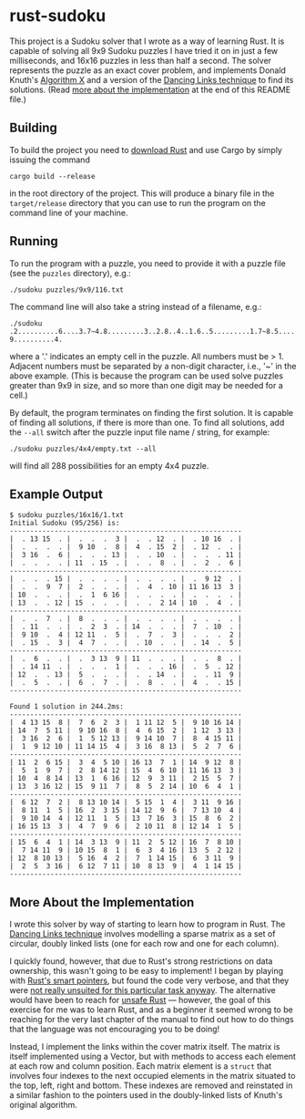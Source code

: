 # rust-sudoku

This project is a Sudoku solver that I wrote as a way of learning Rust. It is
capable of solving all 9x9 Sudoku puzzles I have tried it on in just a few
milliseconds, and 16x16 puzzles in less than half a second. The solver
represents the puzzle as an exact cover problem, and implements Donald Knuth's
[Algorithm X](https://en.wikipedia.org/wiki/Knuth%27s_Algorithm_X) and a version
of the [Dancing Links technique](https://en.wikipedia.org/wiki/Dancing_Links) to
find its solutions. (Read [more about the
implementation](#more-about-the-implementation) at the end of this README file.)

## Building

To build the project you need to [download
Rust](https://www.rust-lang.org/tools/install) and use Cargo by simply
issuing the command

``cargo build --release``

in the root directory of the project. This will produce a binary file in the
``target/release`` directory that you can use to run the program on the command
line of your machine.

## Running

To run the program with a puzzle, you need to provide it with a puzzle file (see
the ``puzzles`` directory), e.g.:

``./sudoku puzzles/9x9/116.txt``

The command line will also take a string instead of a filename, e.g.:

``./sudoku .2..........6....3.7~4.8.........3..2.8..4..1.6..5.........1.7~8.5....9..........4.``

where a '.' indicates an empty cell in the puzzle. All numbers must be > 1.
Adjacent numbers must be separated by a non-digit character, i.e., '~' in the
above example. (This is because the program can be used solve puzzles greater
than 9x9 in size, and so more than one digit may be needed for a cell.)

By default, the program terminates on finding the first solution. It is
capable of finding all solutions, if there is more than one. To find all
solutions, add the ``--all`` switch after the puzzle input file name / string,
for example:

``./sudoku puzzles/4x4/empty.txt --all``

will find all 288 possibilities for an empty 4x4 puzzle.

## Example Output

```
$ sudoku puzzles/16x16/1.txt
Initial Sudoku (95/256) is:
---------------------------------------------------------
|  . 13 15  . |  .  .  .  3 |  .  . 12  . |  . 10 16  . |
|  .  .  .  . |  9 10  .  8 |  4  . 15  2 |  . 12  .  . |
|  3 16  .  6 |  .  .  . 13 |  .  . 10  . |  .  .  . 11 |
|  .  .  .  . | 11  . 15  . |  .  .  8  . |  .  2  .  6 |
---------------------------------------------------------
|  .  .  . 15 |  .  .  .  . |  .  .  .  . |  .  9 12  . |
|  .  .  9  7 |  2  .  .  . |  .  4  . 10 | 11 16 13  3 |
| 10  .  .  . |  .  1  6 16 |  .  .  .  . |  .  .  .  . |
| 13  .  . 12 | 15  .  .  . |  .  .  2 14 | 10  .  4  . |
---------------------------------------------------------
|  .  .  7  . |  8  .  .  . |  .  .  .  . |  .  .  .  . |
|  . 11  .  . |  .  2  3  . | 14  .  .  . |  7  . 10  . |
|  9 10  .  4 | 12 11  .  5 |  .  7  .  3 |  .  .  .  2 |
|  . 15  .  3 |  4  7  .  . |  . 10  .  . |  . 14  .  5 |
---------------------------------------------------------
|  .  6  .  . |  .  3 13  9 | 11  .  .  . |  .  .  8  . |
|  . 14 11  . |  .  .  .  1 |  .  .  . 16 |  .  5  . 12 |
| 12  .  . 13 |  5  .  .  . |  .  . 14  . |  .  . 11  9 |
|  .  5  .  . |  6  .  7  . |  .  8  .  . |  4  .  . 15 |
---------------------------------------------------------

Found 1 solution in 244.2ms:
---------------------------------------------------------
|  4 13 15  8 |  7  6  2  3 |  1 11 12  5 |  9 10 16 14 |
| 14  7  5 11 |  9 10 16  8 |  4  6 15  2 |  1 12  3 13 |
|  3 16  2  6 |  1  5 12 13 |  9 14 10  7 |  8  4 15 11 |
|  1  9 12 10 | 11 14 15  4 |  3 16  8 13 |  5  2  7  6 |
---------------------------------------------------------
| 11  2  6 15 |  3  4  5 10 | 16 13  7  1 | 14  9 12  8 |
|  5  1  9  7 |  2  8 14 12 | 15  4  6 10 | 11 16 13  3 |
| 10  4  8 14 | 13  1  6 16 | 12  9  3 11 |  2 15  5  7 |
| 13  3 16 12 | 15  9 11  7 |  8  5  2 14 | 10  6  4  1 |
---------------------------------------------------------
|  6 12  7  2 |  8 13 10 14 |  5 15  1  4 |  3 11  9 16 |
|  8 11  1  5 | 16  2  3 15 | 14 12  9  6 |  7 13 10  4 |
|  9 10 14  4 | 12 11  1  5 | 13  7 16  3 | 15  8  6  2 |
| 16 15 13  3 |  4  7  9  6 |  2 10 11  8 | 12 14  1  5 |
---------------------------------------------------------
| 15  6  4  1 | 14  3 13  9 | 11  2  5 12 | 16  7  8 10 |
|  7 14 11  9 | 10 15  8  1 |  6  3  4 16 | 13  5  2 12 |
| 12  8 10 13 |  5 16  4  2 |  7  1 14 15 |  6  3 11  9 |
|  2  5  3 16 |  6 12  7 11 | 10  8 13  9 |  4  1 14 15 |
---------------------------------------------------------
```

## More About the Implementation

I wrote this solver by way of starting to learn how to program in Rust. The
[Dancing Links technique](https://en.wikipedia.org/wiki/Dancing_Links) involves
modelling a sparse matrix as a set of circular, doubly linked lists (one for
each row and one for each column).

I quickly found, however, that due to Rust's strong restrictions on data
ownership, this wasn't going to be easy to implement! I began by playing with
[Rust's smart
pointers](https://doc.rust-lang.org/1.18.0/book/second-edition/ch15-00-smart-pointers.html),
but found the code very verbose, and that they were [not really unsuited for
this particular task
anyway](https://rust-unofficial.github.io/too-many-lists/fifth.html). The
alternative would have been to reach for [unsafe
Rust](https://doc.rust-lang.org/book/ch19-01-unsafe-rust.html) &mdash; however, the
goal of this exercise for me was to learn Rust, and as a beginner it seemed
wrong to be reaching for the very last chapter of the manual to find out how to
do things that the language was not encouraging you to be doing!

Instead, I implement the links within the cover matrix itself. The matrix is
itself implemented using a Vector, but with methods to access each element at
each row and column position. Each matrix element is a ``struct`` that involves
four indexes to the next occupied elements in the matrix situated to the top,
left, right and bottom. These indexes are removed and reinstated in a similar
fashion to the pointers used in the doubly-linked lists of Knuth's original
algorithm.
